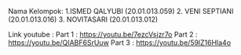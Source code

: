 Nama Kelompok:
1.ISMED QALYUBI (20.01.013.059)
2. VENI SEPTIANI (20.01.013.016)
3. NOVITASARI (20.01.013.012) 

Link youtube :
Part 1 : https://youtu.be/7ezcVsjzr7o
Part 2 : https://youtu.be/QIABF6SrUuw
Part 3 : https://youtu.be/59lZ16Hla4o
